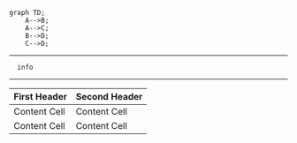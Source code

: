 
```mermaid
graph TD;
    A-->B;
    A-->C;
    B-->D;
    C-->D;
```
***

```mermaid
  info
```
---

| First Header  | Second Header |
| ------------- | ------------- |
| Content Cell  | Content Cell  |
| Content Cell  | Content Cell  |
